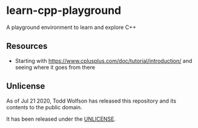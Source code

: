 # learn-cpp-playground
A playground environment to learn and explore C++

## Resources
- Starting with <https://www.cplusplus.com/doc/tutorial/introduction/> and seeing where it goes from there

## Unlicense
As of Jul 21 2020, Todd Wolfson has released this repository and its contents to the public domain.

It has been released under the [UNLICENSE][].

[UNLICENSE]: UNLICENSE
